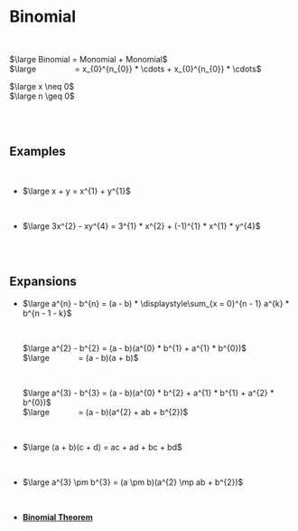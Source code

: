
# Binomial

<br>

$\large Binomial = Monomial + Monomial$ <br>
$\large                           = x_{0}^{n_{0}} * \cdots + x_{0}^{n_{0}} * \cdots$

$\large x \neq 0$ <br>
$\large n \geq 0$ <br>

<br>
<br>

## Examples

<br>

- $\large x + y = x^{1} + y^{1}$

<br>

- $\large 3x^{2} - xy^{4} = 3^{1} * x^{2} + (-1)^{1} * x^{1} * y^{4}$

<br>
<br>

## Expansions

-   $\large a^{n} - b^{n} = (a - b) * \displaystyle\sum_{x = 0}^{n - 1} a^{k} * b^{n - 1 - k}$

    <br>

    $\large a^{2} - b^{2} = (a - b)(a^{0} * b^{1} + a^{1} * b^{0})$ <br>
    $\large                    = (a - b)(a + b)$
    
    <br>
    
    $\large a^{3} - b^{3} = (a - b)(a^{0} * b^{2} + a^{1} * b^{1} + a^{2} * b^{0})$ <br>
    $\large                    = (a - b)(a^{2} + ab + b^{2})$
    
    <br>
    
-   $\large (a + b)(c + d) = ac + ad + bc + bd$

    <br>

-   $\large a^{3} \pm b^{3} = (a \pm b)(a^{2} \mp ab + b^{2})$

    <br>

-   **[Binomial Theorem]**

<br>


<!----------------------------------------------------------------------------->

[Binomial Theorem]: ../Misc/Binomial%20Theorem.md
